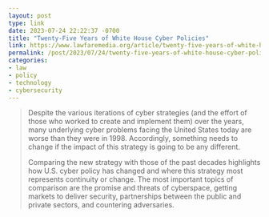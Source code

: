 ```yaml
---
layout: post
type: link
date: 2023-07-24 22:22:37 -0700
title: "Twenty-Five Years of White House Cyber Policies"
link: https://www.lawfaremedia.org/article/twenty-five-years-of-white-house-cyber-policies
permalink: /post/2023/07/24/twenty-five-years-of-white-house-cyber-policies
categories: 
- law
- policy
- technology
- cybersecurity
---
```

<blockquote><p>Despite the various iterations of cyber strategies (and the effort of those who worked to create and implement them) over the years, many underlying cyber problems facing the United States today are worse than they were in 1998. Accordingly, something needs to change if the impact of this strategy is going to be any different.</p>
<p>Comparing the new strategy with those of the past decades highlights how U.S. cyber policy has changed and where this strategy most represents continuity or change. The most important topics of comparison are the promise and threats of cyberspace, getting markets to deliver security, partnerships between the public and private sectors, and countering adversaries.</p></blockquote>

